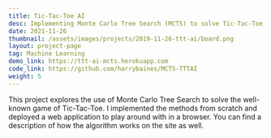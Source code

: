 ```yaml
---
title: Tic-Tac-Toe AI
desc: Implementing Monte Carlo Tree Search (MCTS) to solve Tic-Tac-Toe
date: 2021-11-26
thumbnail: /assets/images/projects/2019-11-26-ttt-ai/board.png
layout: project-page
tag: Machine Learning
demo_link: https://ttt-ai-mcts.herokuapp.com
code_link: https://github.com/harrybaines/MCTS-TTTAI
weight: 5
---
```


This project explores the use of Monte Carlo Tree Search to solve the well-known game of Tic-Tac-Toe. I implemented the methods from scratch and deployed a web application to play around with in a browser. You can find a description of how the algorithm works on the site as well.